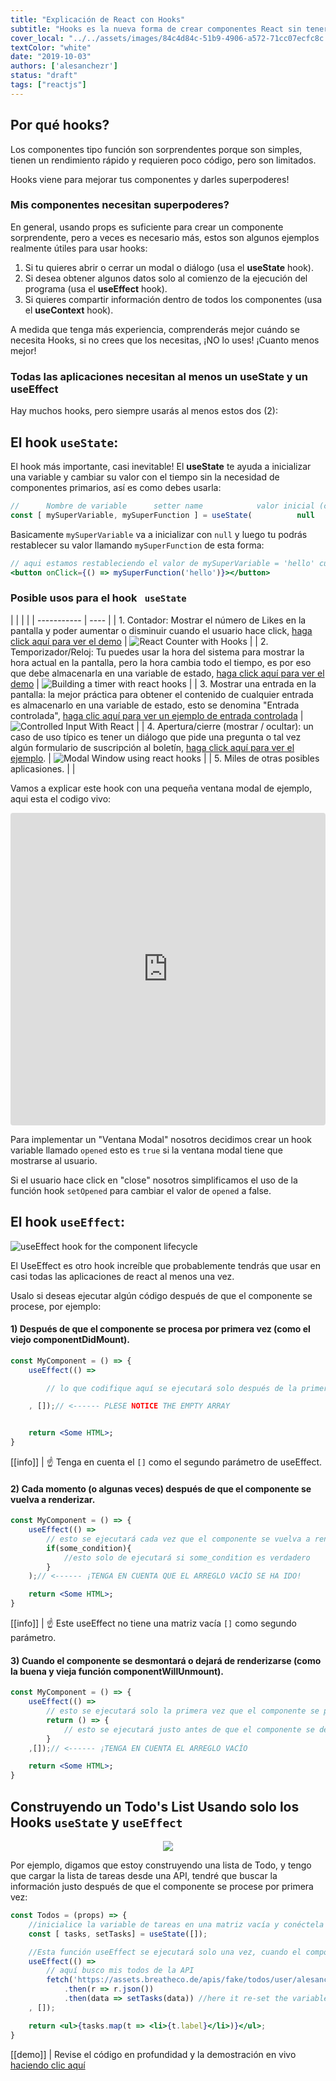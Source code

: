 ```yaml
---
title: "Explicación de React con Hooks"
subtitle: "Hooks es la nueva forma de crear componentes React sin tener que usar clases"
cover_local: "../../assets/images/84c4d84c-51b9-4906-a572-71cc07ecfc8c.jpeg"
textColor: "white"
date: "2019-10-03"
authors: ['alesanchezr']
status: "draft"
tags: ["reactjs"]
---
```


## Por qué hooks?

Los componentes tipo función son sorprendentes porque son simples, tienen un rendimiento rápido y requieren poco código, pero son limitados.

Hooks viene para mejorar tus componentes y darles superpoderes!

### Mis componentes necesitan superpoderes?

En general, usando props es suficiente para crear un componente sorprendente, pero a veces es necesario más, estos son algunos ejemplos realmente útiles para usar hooks:

1. Si tu quieres abrir o cerrar un modal o diálogo (usa el **useState** hook).
2. Si desea obtener algunos datos solo al comienzo de la ejecución del programa (usa el **useEffect** hook).
3. Si quieres compartir información dentro de todos los componentes (usa el **useContext** hook).

A medida que tenga más experiencia, comprenderás mejor cuándo se necesita Hooks, si no crees que los necesitas, ¡NO lo uses! ¡Cuanto menos mejor!

### Todas las aplicaciones necesitan al menos un <strong>useState</strong> y un <strong>useEffect</strong>

Hay muchos hooks, pero siempre usarás al menos estos dos (2):

## El hook `useState`:

El hook más importante, casi inevitable! El <strong>useState</strong> te ayuda a inicializar una variable y cambiar su valor con el tiempo sin la necesidad de componentes primarios, así es como debes usarla:
```jsx
//      Nombre de variable      setter name            valor inicial (cualquier valor)
const [ mySuperVariable, mySuperFunction ] = useState(          null        );
```

Basicamente `mySuperVariable` va a inicializar con `null` y luego tu podrás restablecer su valor llamando `mySuperFunction` de esta forma:

```jsx
// aqui estamos restableciendo el valor de mySuperVariable = 'hello' cuando el uso hace clic en un botón
<button onClick={() => mySuperFunction('hello')}></button>
```

### Posible usos para </strong>el hook ` useState` </strong>

|  |  |  |
| ----------- | ---- |
| 1. Contador: Mostrar el número de Likes en la pantalla y poder aumentar o disminuir cuando el usuario hace click, [haga click aquí para ver el demo](https://codesandbox.io/s/wild-pond-soxu8?fontsize=14) | ![React Counter with Hooks](../../assets/images/af747595-cf02-42ca-a6bf-00c0c512ef40reactcounterhooks.gif) |
| 2. Temporizador/Reloj: Tu puedes usar la hora del sistema para mostrar la hora actual en la pantalla, pero la hora cambia todo el tiempo, es por eso que debe almacenarla en una variable de estado, [haga click aquí para ver el demo](https://codesandbox.io/s/hungry-paper-kkh7g?fontsize=14) | ![Building a timer with react hooks](../../assets/images/763d40a2-d4ea-4cf5-a2cd-dc777f71efcbtimerreacthooks.gif) |
| 3. Mostrar una entrada en la pantalla: la mejor práctica para obtener el contenido de cualquier entrada es almacenarlo en una variable de estado, esto se denomina "Entrada controlada", [haga clic aquí para ver un ejemplo de entrada controlada](https://codesandbox.io/s/brave-albattani-irhy7?fontsize=14) | ![Controlled Input With React](../../assets/images/d1347307-d440-464f-a793-7a457e9903adcontrolledinputreact.gif) |
| 4. Apertura/cierre (mostrar / ocultar): un caso de uso típico es tener un diálogo que pide una pregunta o tal vez algún formulario de suscripción al boletín, [haga click aquí para ver el ejemplo](https://codesandbox.io/s/modal-window-component-with-hooks-vb6de?fontsize=14). | ![Modal Window using react hooks](../../assets/images/03d2c2c4-f510-4088-9bb0-1665dbfe8a68modalwindowhooks.gif) |
| 5. Miles de otras posibles aplicasiones. | |

Vamos a explicar este hook con una pequeña ventana modal de ejemplo, aqui esta el codigo vivo:

<iframe src="https://codesandbox.io/embed/goofy-sutherland-vb6de?fontsize=14" title="Modal with hooks" allow="geolocation; microphone; camera; midi; vr; accelerometer; gyroscope; payment; ambient-light-sensor; encrypted-media; usb" style="width:100%; height:500px; border:0; border-radius: 4px; overflow:hidden;" sandbox="allow-modals allow-forms allow-popups allow-scripts allow-same-origin"></iframe>

Para implementar un "Ventana Modal" nosotros decidimos crear un hook variable llamado `opened` esto es `true` si la ventana modal tiene que mostrarse al usuario.

Si el usuario hace click en "close" nosotros simplificamos el uso de la función hook `setOpened` para cambiar el valor de `opened` a false.

## El hook `useEffect`:

![useEffect hook for the component lifecycle](../../assets/images/945ae0a2-2495-4955-9e9a-46fdd3efc682componentlifecyclehooks.png)

El UseEffect es otro hook increíble que probablemente tendrás que usar en casi todas las aplicaciones de react al menos una vez.

Usalo si deseas ejecutar algún código después de que el componente se procese, por ejemplo:

#### 1) Después de que el componente se procesa por primera vez (como el viejo componentDidMount).
```jsx
const MyComponent = () => {
    useEffect(() =>

        // lo que codifique aquí se ejecutará solo después de la primera vez que el componente se procese

    , []);// <------ PLESE NOTICE THE EMPTY ARRAY


    return <Some HTML>;
}
```
[[info]]
| :point_up: Tenga en cuenta el `[]` como el segundo parámetro de useEffect.

#### 2) Cada momento (o algunas veces) después de que el componente se vuelva a renderizar.
```jsx
const MyComponent = () => {
    useEffect(() =>
        // esto se ejecutará cada vez que el componente se vuelva a renderizar
        if(some_condition){
            //esto solo de ejecutará si some_condition es verdadero
        }
    );// <------ ¡TENGA EN CUENTA QUE EL ARREGLO VACÍO SE HA IDO!

    return <Some HTML>;
}
```
[[info]]
| :point_up: Este useEffect no tiene una matriz vacía `[]` como segundo parámetro.

#### 3) Cuando el componente se desmontará o dejará de renderizarse (como la buena y vieja función componentWillUnmount).
```jsx
const MyComponent = () => {
    useEffect(() =>
        // esto se ejecutará solo la primera vez que el componente se procese.
        return () => {
            // esto se ejecutará justo antes de que el componente se desmonte
        }
    ,[]);// <------ ¡TENGA EN CUENTA EL ARREGLO VACÍO

    return <Some HTML>;
}
```

## Construyendo un Todo's List Usando solo los Hooks `useState` y `useEffect`

<p align="center">
    <img src="../../assets/images/41f4a2be-380f-47af-acab-d479acf80921todolisthooks.gif">
</p>

Por ejemplo, digamos que estoy construyendo una lista de Todo, y tengo que cargar la lista de tareas desde una API, tendré que buscar la información justo después de que el componente se procese por primera vez:

```jsx
const Todos = (props) => {
    //inicialice la variable de tareas en una matriz vacía y conéctela a la función setTasks
    const [ tasks, setTasks] = useState([]);

    //Esta función useEffect se ejecutará solo una vez, cuando el componente finalmente se cargue la primera vez.
    useEffect(() =>
        // aquí busco mis todos de la API
        fetch('https://assets.breatheco.de/apis/fake/todos/user/alesanchezr')
            .then(r => r.json())
            .then(data => setTasks(data)) //here it re-set the variable tasks with the incoming data
    , []);

    return <ul>{tasks.map(t => <li>{t.label}</li>)}</ul>;
}
```
[[demo]]
| Revise el código en profundidad y la demostración en vivo [haciendo clic aquí](https://codesandbox.io/s/xenodochial-varahamihira-egh86?fontsize=14)
